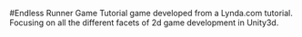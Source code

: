 #Endless Runner Game
Tutorial game developed from a Lynda.com tutorial. Focusing on all the different facets of 2d game development in Unity3d.
